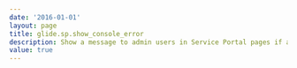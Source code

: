 ```yaml
---
date: '2016-01-01'
layout: page
title: glide.sp.show_console_error
description: Show a message to admin users in Service Portal pages if a browser error is encountered 
value: true 
---
```

